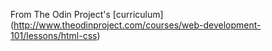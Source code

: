 From The Odin Project's [curriculum]
(http://www.theodinproject.com/courses/web-development-101/lessons/html-css)

